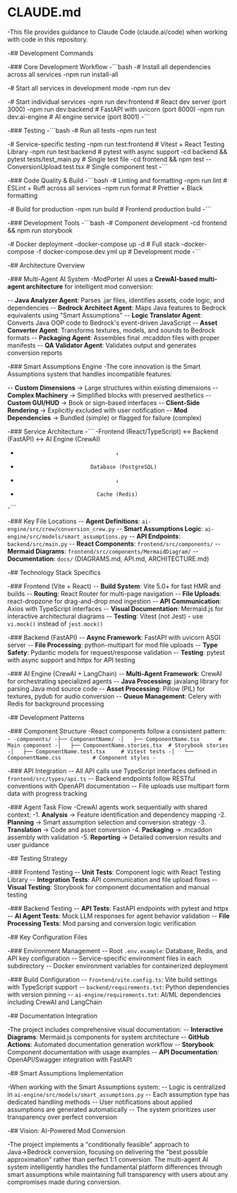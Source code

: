 # CLAUDE.md

-This file provides guidance to Claude Code (claude.ai/code) when working with code in this repository.

-## Development Commands

-### Core Development Workflow
-```bash
-# Install all dependencies across all services
-npm run install-all

-# Start all services in development mode
-npm run dev

-# Start individual services
-npm run dev:frontend    # React dev server (port 3000)
-npm run dev:backend     # FastAPI with uvicorn (port 8000)
-npm run dev:ai-engine   # AI engine service (port 8001)
-```

-### Testing
-```bash
-# Run all tests
-npm run test

-# Service-specific testing
-npm run test:frontend   # Vitest + React Testing Library
-npm run test:backend    # pytest with async support
-cd backend && pytest tests/test_main.py  # Single test file
-cd frontend && npm test -- ConversionUpload.test.tsx  # Single component test
-```

-### Code Quality & Build
-```bash
-# Linting and formatting
-npm run lint           # ESLint + Ruff across all services
-npm run format         # Prettier + Black formatting

-# Build for production
-npm run build          # Frontend production build
-```

-### Development Tools
-```bash
-# Component development
-cd frontend && npm run storybook

-# Docker deployment
-docker-compose up -d              # Full stack
-docker-compose -f docker-compose.dev.yml up  # Development mode
-```

-## Architecture Overview

-### Multi-Agent AI System
-ModPorter AI uses a **CrewAI-based multi-agent architecture** for intelligent mod conversion:

-- **Java Analyzer Agent**: Parses .jar files, identifies assets, code logic, and dependencies
-- **Bedrock Architect Agent**: Maps Java features to Bedrock equivalents using "Smart Assumptions"
-- **Logic Translator Agent**: Converts Java OOP code to Bedrock's event-driven JavaScript
-- **Asset Converter Agent**: Transforms textures, models, and sounds to Bedrock formats
-- **Packaging Agent**: Assembles final .mcaddon files with proper manifests
-- **QA Validator Agent**: Validates output and generates conversion reports

-### Smart Assumptions Engine
-The core innovation is the Smart Assumptions system that handles incompatible features:

-- **Custom Dimensions** → Large structures within existing dimensions
-- **Complex Machinery** → Simplified blocks with preserved aesthetics
-- **Custom GUI/HUD** → Book or sign-based interfaces
-- **Client-Side Rendering** → Explicitly excluded with user notification
-- **Mod Dependencies** → Bundled (simple) or flagged for failure (complex)

-### Service Architecture
-```
-Frontend (React/TypeScript) ↔ Backend (FastAPI) ↔ AI Engine (CrewAI)
-                                    ↓
-                            Database (PostgreSQL)
-                                    ↓
-                              Cache (Redis)
-```

-### Key File Locations
-- **Agent Definitions**: `ai-engine/src/crew/conversion_crew.py`
-- **Smart Assumptions Logic**: `ai-engine/src/models/smart_assumptions.py`
-- **API Endpoints**: `backend/src/main.py`
-- **React Components**: `frontend/src/components/`
-- **Mermaid Diagrams**: `frontend/src/components/MermaidDiagram/`
-- **Documentation**: `docs/` (DIAGRAMS.md, API.md, ARCHITECTURE.md)

-## Technology Stack Specifics

-### Frontend (Vite + React)
-- **Build System**: Vite 5.0+ for fast HMR and builds
-- **Routing**: React Router for multi-page navigation
-- **File Uploads**: react-dropzone for drag-and-drop mod ingestion
-- **API Communication**: Axios with TypeScript interfaces
-- **Visual Documentation**: Mermaid.js for interactive architectural diagrams
-- **Testing**: Vitest (not Jest) - use `vi.mock()` instead of `jest.mock()`

-### Backend (FastAPI)
-- **Async Framework**: FastAPI with uvicorn ASGI server
-- **File Processing**: python-multipart for mod file uploads
-- **Type Safety**: Pydantic models for request/response validation
-- **Testing**: pytest with async support and httpx for API testing

-### AI Engine (CrewAI + LangChain)
-- **Multi-Agent Framework**: CrewAI for orchestrating specialized agents
-- **Java Processing**: javalang library for parsing Java mod source code
-- **Asset Processing**: Pillow (PIL) for textures, pydub for audio conversion
-- **Queue Management**: Celery with Redis for background processing

-## Development Patterns

-### Component Structure
-React components follow a consistent pattern:
-```
-components/
-├── ComponentName/
-│   ├── ComponentName.tsx      # Main component
-│   ├── ComponentName.stories.tsx  # Storybook stories
-│   ├── ComponentName.test.tsx     # Vitest tests
-│   └── ComponentName.css          # Component styles
-```

-### API Integration
-- All API calls use TypeScript interfaces defined in `frontend/src/types/api.ts`
-- Backend endpoints follow RESTful conventions with OpenAPI documentation
-- File uploads use multipart form data with progress tracking

-### Agent Task Flow
-CrewAI agents work sequentially with shared context:
-1. **Analysis** → Feature identification and dependency mapping
-2. **Planning** → Smart assumption selection and conversion strategy
-3. **Translation** → Code and asset conversion
-4. **Packaging** → .mcaddon assembly with validation
-5. **Reporting** → Detailed conversion results and user guidance

-## Testing Strategy

-### Frontend Testing
-- **Unit Tests**: Component logic with React Testing Library
-- **Integration Tests**: API communication and file upload flows
-- **Visual Testing**: Storybook for component documentation and manual testing

-### Backend Testing
-- **API Tests**: FastAPI endpoints with pytest and httpx
-- **AI Agent Tests**: Mock LLM responses for agent behavior validation
-- **File Processing Tests**: Mod parsing and conversion logic verification

-## Key Configuration Files

-### Environment Management
-- Root `.env.example`: Database, Redis, and API key configuration
-- Service-specific environment files in each subdirectory
-- Docker environment variables for containerized deployment

-### Build Configuration
-- `frontend/vite.config.ts`: Vite build settings with TypeScript support
-- `backend/requirements.txt`: Python dependencies with version pinning
-- `ai-engine/requirements.txt`: AI/ML dependencies including CrewAI and LangChain

-## Documentation Integration

-The project includes comprehensive visual documentation:
-- **Interactive Diagrams**: Mermaid.js components for system architecture
-- **GitHub Actions**: Automated documentation generation workflow
-- **Storybook**: Component documentation with usage examples
-- **API Documentation**: OpenAPI/Swagger integration with FastAPI

-## Smart Assumptions Implementation

-When working with the Smart Assumptions system:
-- Logic is centralized in `ai-engine/src/models/smart_assumptions.py`
-- Each assumption type has dedicated handling methods
-- User notifications about applied assumptions are generated automatically
-- The system prioritizes user transparency over perfect conversion

-## Vision: AI-Powered Mod Conversion

-The project implements a "conditionally feasible" approach to Java→Bedrock conversion, focusing on delivering the "best possible approximation" rather than perfect 1:1 conversion. The multi-agent AI system intelligently handles the fundamental platform differences through smart assumptions while maintaining full transparency with users about any compromises made during conversion.
